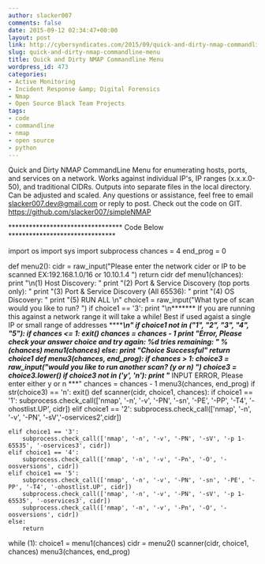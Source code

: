 ```yaml
---
author: slacker007
comments: false
date: 2015-09-12 02:34:47+00:00
layout: post
link: http://cybersyndicates.com/2015/09/quick-and-dirty-nmap-commandline-menu/
slug: quick-and-dirty-nmap-commandline-menu
title: Quick and Dirty NMAP Commandline Menu
wordpress_id: 473
categories:
- Active Monitoring
- Incident Response &amp; Digital Forensics
- Nmap
- Open Source Black Team Projects
tags:
- code
- commandline
- nmap
- open source
- python
---
```


Quick and Dirty NMAP CommandLine Menu for enumerating hosts, ports, and services on a network.  Works against individual IP's, IP ranges (x.x.x.0-50), and traditional CIDRs.  Outputs into separate files in the local directory.  Can be adjusted and scaled.  Any questions or assistance, feel free to email slacker007.dev@gmail.com or reply to post.  Check out the code on GIT.   https://github.com/slacker007/simpleNMAP

********************************* Code Below *******************************

import os
import sys
import subprocess
chances = 4
end_prog = 0

def menu2(): 
    cidr = raw_input("Please enter the network cider or IP to be scanned EX:192.168.1.0/16 or 10.10.1.4 ")
    return cidr
def menu1(chances): 
    print "\n(1) Host Discovery: "
    print "(2) Port & Service Discovery (top ports only): "
    print "(3) Port & Service Discovery (All 65536): " 
    print "(4) OS Discovery: "
    print "(5) RUN ALL \n"
    choice1 = raw_input("What type of scan would you like to run? ")
if choice1 == '3':
        print "\n******* If you are running this against a network range it will take a while! Best if used agaist a single IP or small range of addresses *******\n"
    if choice1 not in ("1", "2", "3", "4", "5"):
        if chances <= 1: 
            exit()
        chances = chances - 1
        print "Error, Please check your answer choice and try again: %d tries remaining: " % (chances)
        menu1(chances)
    else:
        print "Choice Successful" 
        return choice1
def menu3(chances, end_prog):
    if chances > 1:
        choice3 = raw_input("would you like to run another scan? (y or n) ")
        choice3 = choice3.lower()
        if choice3 not in ('y', 'n'):
            print "*** INPUT ERROR, Please enter either y or n ***"
            chances = chances - 1
            menu3(chances, end_prog)
    if str(choice3) == 'n':
        exit()
def scanner(cidr, choice1, chances):
    if choice1 == '1':
        subprocess.check_call(['nmap', '-n', '-v', '-PN', '-sn', '-PE', '-PP', '-T4', '-ohostlist.UP', cidr])
    elif choice1 == '2': 
        subprocess.check_call(['nmap', '-n', '-v', '-PN', '-sV','-oservices2',cidr])  

    elif choice1 == '3':
        subprocess.check_call(['nmap', '-n', '-v', '-PN', '-sV', '-p 1-65535', '-oservices3', cidr])
    elif choice1 == '4':
        subprocess.check_call(['nmap', '-n', '-v', '-Pn', '-O', '-oosversions', cidr])
    elif choice1 == '5': 
        subprocess.check_call(['nmap', '-n', '-v', '-PN', '-sn', '-PE', '-PP', '-T4', '-ohostlist.UP', cidr])
        subprocess.check_call(['nmap', '-n', '-v', '-PN', '-sV', '-p 1-65535', '-oservices3', cidr])
        subprocess.check_call(['nmap', '-n', '-v', '-Pn', '-O', '-oosversions', cidr])
    else:
        return
while (1):
    choice1 = menu1(chances)
    cidr = menu2()
    scanner(cidr, choice1, chances)
    menu3(chances, end_prog)
